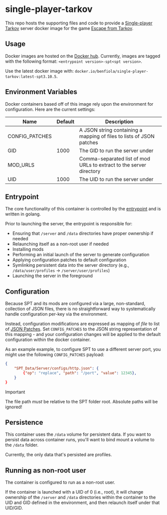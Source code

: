 # single-player-tarkov

This repo hosts the supporting files and code to provide a [Single-player Tarkov](https://sp-tarkov.com/) server docker image for the game [Escape from Tarkov](https://www.escapefromtarkov.com/?lang=en).

## Usage

Docker images are hosted on the [Docker hub](https://hub.docker.com/r/benfiola/single-player-tarkov). Currently, images are tagged with the following format: `<entrypoint version>-spt<spt version>`.

Use the latest docker image with: `docker.io/benfiola/single-player-tarkov:latest-spt3.10.5`.

## Environment Variables

Docker containers based off of this image rely upon the environment for configuration. Here are the current settings:

| Name           | Default | Description                                                          |
| -------------- | ------- | -------------------------------------------------------------------- |
| CONFIG_PATCHES |         | A JSON string containing a mapping of files to lists of JSON patches |
| GID            | 1000    | The GID to run the server under                                      |
| MOD_URLS       |         | Comma-separated list of mod URLs to extract to the server directory  |
| UID            | 1000    | The UID to run the server under                                      |

## Entrypoint

The core functionality of this container is controlled by the [entrypoint](./cmd/entrypoint/main.go) and is written in golang.

Prior to launching the server, the entrypoint is responsible for:

- Ensuring that `/server` and `/data` directories have proper ownership if needed
- Relaunching itself as a non-root user if needed
- Installing mods
- Performing an initial launch of the server to generate configuration
- Applying configuration patches to default configuration
- Symlinking persistent data into the server directory (e.g., `/data/user/profiles` -> `/server/user/profiles`)
- Launching the server in the foreground

## Configuration

Because SPT and its mods are configured via a large, non-standard, collection of JSON files, there is no straightforward way to systematically handle configuration per-key via the environment.

Instead, configuration modifications are expressed as mapping of _file_ to list of [JSON Patches](https://jsonpatch.com/). Set `CONFIG_PATCHES` to the JSON string representation of this mapping - and your configuration changes will be applied to the default configuration within the docker container.

As an example example, to configure SPT to use a different server port, you might use the following `CONFIG_PATCHES` payload:

```json
{
    "SPT_Data/Server/configs/http.json": {
        {"op": "replace", "path": "/port", "value": 12345},
    }
}
```

> [!IMPORTANT]
> The file path _must_ be relative to the SPT folder root. Absolute paths will be ignored!

## Persistence

This container uses the `/data` volume for persistent data. If you want to persist data across container runs, you'll want to bind mount a volume to the `/data` folder.

Currently, the only data that's persisted are profiles.

## Running as non-root user

The container is configured to run as a non-root user.

If the container is launched with a UID of 0 (i.e., root), it will change ownership of the `/server` and `/data` directories within the container to the UID and GID defined in the environment, and then relaunch itself under that UID/GID.

